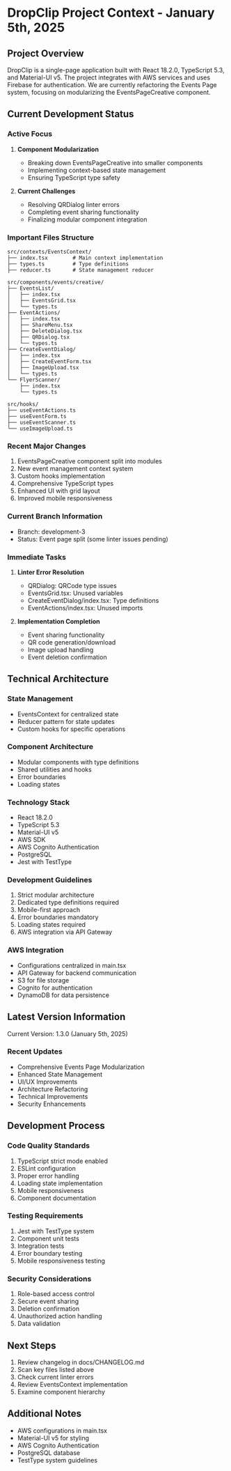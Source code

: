 # DropClip Project Context - January 5th, 2025

## Project Overview

DropClip is a single-page application built with React 18.2.0, TypeScript 5.3, and Material-UI v5. The project integrates with AWS services and uses Firebase for authentication. We are currently refactoring the Events Page system, focusing on modularizing the EventsPageCreative component.

## Current Development Status

### Active Focus

1. **Component Modularization**

   - Breaking down EventsPageCreative into smaller components
   - Implementing context-based state management
   - Ensuring TypeScript type safety

2. **Current Challenges**
   - Resolving QRDialog linter errors
   - Completing event sharing functionality
   - Finalizing modular component integration

### Important Files Structure

```
src/contexts/EventsContext/
├── index.tsx        # Main context implementation
├── types.ts         # Type definitions
├── reducer.ts       # State management reducer

src/components/events/creative/
├── EventsList/
│   ├── index.tsx
│   ├── EventsGrid.tsx
│   └── types.ts
├── EventActions/
│   ├── index.tsx
│   ├── ShareMenu.tsx
│   ├── DeleteDialog.tsx
│   ├── QRDialog.tsx
│   └── types.ts
├── CreateEventDialog/
│   ├── index.tsx
│   ├── CreateEventForm.tsx
│   ├── ImageUpload.tsx
│   └── types.ts
└── FlyerScanner/
    ├── index.tsx
    └── types.ts

src/hooks/
├── useEventActions.ts
├── useEventForm.ts
├── useEventScanner.ts
└── useImageUpload.ts
```

### Recent Major Changes

1. EventsPageCreative component split into modules
2. New event management context system
3. Custom hooks implementation
4. Comprehensive TypeScript types
5. Enhanced UI with grid layout
6. Improved mobile responsiveness

### Current Branch Information

- Branch: development-3
- Status: Event page split (some linter issues pending)

### Immediate Tasks

1. **Linter Error Resolution**

   - QRDialog: QRCode type issues
   - EventsGrid.tsx: Unused variables
   - CreateEventDialog/index.tsx: Type definitions
   - EventActions/index.tsx: Unused imports

2. **Implementation Completion**
   - Event sharing functionality
   - QR code generation/download
   - Image upload handling
   - Event deletion confirmation

## Technical Architecture

### State Management

- EventsContext for centralized state
- Reducer pattern for state updates
- Custom hooks for specific operations

### Component Architecture

- Modular components with type definitions
- Shared utilities and hooks
- Error boundaries
- Loading states

### Technology Stack

- React 18.2.0
- TypeScript 5.3
- Material-UI v5
- AWS SDK
- AWS Cognito Authentication
- PostgreSQL
- Jest with TestType

### Development Guidelines

1. Strict modular architecture
2. Dedicated type definitions required
3. Mobile-first approach
4. Error boundaries mandatory
5. Loading states required
6. AWS integration via API Gateway

### AWS Integration

- Configurations centralized in main.tsx
- API Gateway for backend communication
- S3 for file storage
- Cognito for authentication
- DynamoDB for data persistence

## Latest Version Information

Current Version: 1.3.0 (January 5th, 2025)

### Recent Updates

- Comprehensive Events Page Modularization
- Enhanced State Management
- UI/UX Improvements
- Architecture Refactoring
- Technical Improvements
- Security Enhancements

## Development Process

### Code Quality Standards

1. TypeScript strict mode enabled
2. ESLint configuration
3. Proper error handling
4. Loading state implementation
5. Mobile responsiveness
6. Component documentation

### Testing Requirements

1. Jest with TestType system
2. Component unit tests
3. Integration tests
4. Error boundary testing
5. Mobile responsiveness testing

### Security Considerations

1. Role-based access control
2. Secure event sharing
3. Deletion confirmation
4. Unauthorized action handling
5. Data validation

## Next Steps

1. Review changelog in docs/CHANGELOG.md
2. Scan key files listed above
3. Check current linter errors
4. Review EventsContext implementation
5. Examine component hierarchy

## Additional Notes

- AWS configurations in main.tsx
- Material-UI v5 for styling
- AWS Cognito Authentication
- PostgreSQL database
- TestType system guidelines
